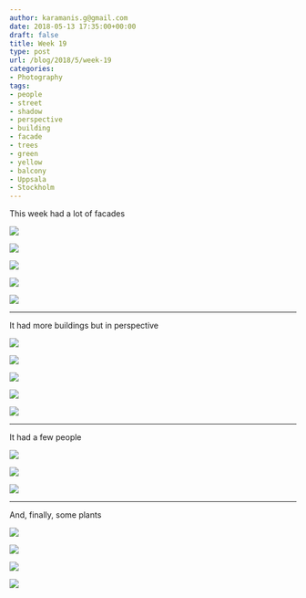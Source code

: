 ```yaml
---
author: karamanis.g@gmail.com
date: 2018-05-13 17:35:00+00:00
draft: false
title: Week 19
type: post
url: /blog/2018/5/week-19
categories:
- Photography
tags:
- people
- street
- shadow
- perspective
- building
- facade
- trees
- green
- yellow
- balcony
- Uppsala
- Stockholm
---
```


This week had a lot of facades



  
   ![](/images/2018-05-13-20185week-19/IMG_6136.jpg)

  

  
   ![](/images/2018-05-13-20185week-19/IMG_6184.jpg)

  

  
   ![](/images/2018-05-13-20185week-19/IMG_6157.jpg)

  

  
   ![](/images/2018-05-13-20185week-19/Image+13.jpg)

  

  
   ![](/images/2018-05-13-20185week-19/IMG_6193.jpg)

  



* * *

It had more buildings but in perspective



  
   ![](/images/2018-05-13-20185week-19/IMG_6108.jpg)

  

  
   ![](/images/2018-05-13-20185week-19/IMG_6211.jpg)

  

  
   ![](/images/2018-05-13-20185week-19/IMG_6102.jpg)

  

  
   ![](/images/2018-05-13-20185week-19/IMG_6101.jpg)

  

  
   ![](/images/2018-05-13-20185week-19/IMG_6208.jpg)

  



* * *

It had a few people



  
   ![](/images/2018-05-13-20185week-19/IMG_6084.jpg)

  

  
   ![](/images/2018-05-13-20185week-19/IMG_6131.jpg)

  

  
   ![](/images/2018-05-13-20185week-19/IMG_6217.jpg)

  



* * *

And, finally, some plants



  
   ![](/images/2018-05-13-20185week-19/IMG_6068.jpg)

  

  
   ![](/images/2018-05-13-20185week-19/IMG_6090.jpg)

  

  
   ![](/images/2018-05-13-20185week-19/IMG_6096.jpg)

  

  
   ![](/images/2018-05-13-20185week-19/IMG_6104.jpg)

  


